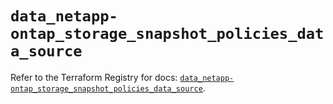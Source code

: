 # `data_netapp-ontap_storage_snapshot_policies_data_source`

Refer to the Terraform Registry for docs: [`data_netapp-ontap_storage_snapshot_policies_data_source`](https://registry.terraform.io/providers/netapp/netapp-ontap/2.3.0/docs/data-sources/storage_snapshot_policies_data_source).
